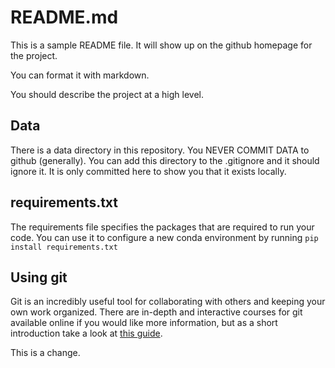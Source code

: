 # README.md

This is a sample README file. It will show up on the github homepage for the project.

You can format it with markdown.

You should describe the project at a high level.

## Data

There is a data directory in this repository. You NEVER COMMIT DATA to github (generally). You can add this directory to the .gitignore and it should ignore it. It is only committed here to show you that it exists locally.

## requirements.txt

The requirements file specifies the packages that are required to run your code. You can use it to configure a new conda environment by running `pip install requirements.txt`

## Using git

Git is an incredibly useful tool for collaborating with others and keeping your own work organized. There are in-depth and interactive courses for git available online if you would like more information, but as a short introduction take a look at [this guide](http://rogerdudler.github.io/git-guide/).

This is a change.